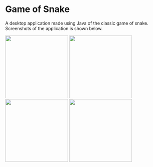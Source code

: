 # Game of Snake

A desktop application made using Java of the classic game of snake. Screenshots of the application is shown below.

<p float="center">
  <img src="https://user-images.githubusercontent.com/73755569/110933068-241c0280-82e1-11eb-8ef3-d18e7485f92c.png" width="200">
  <img src="https://user-images.githubusercontent.com/73755569/110933083-28e0b680-82e1-11eb-8f11-18d656a802a5.png" width="200">
  <img src="https://user-images.githubusercontent.com/73755569/110933106-2f6f2e00-82e1-11eb-9afa-aa1f209fe4a9.png" width="200">
  <img src="https://user-images.githubusercontent.com/73755569/110933123-3433e200-82e1-11eb-8085-44de1bbed2e7.png" width="200">
</p>
